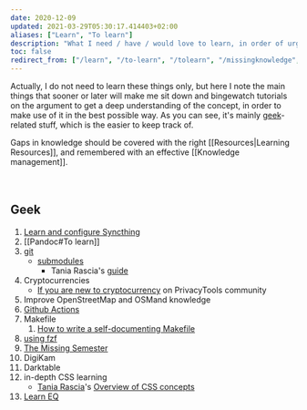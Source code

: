 ```yaml
---
date: 2020-12-09
updated: 2021-03-29T05:30:17.414403+02:00
aliases: ["Learn", "To learn"]
description: "What I need / have / would love to learn, in order of urgency"
toc: false
redirect_from: ["/learn", "/to-learn", "/tolearn", "/missingknowledge", "/learning", "/learning path"]
---
```

Actually, I do not need to learn these things only, but here I note the main things that sooner or later will make me sit down and bingewatch tutorials on the argument to get a deep understanding of the concept, in order to make use of it in the best possible way. As you can see, it's mainly [geek](/tags#geek "Geek tag page")-related stuff, which is the easier to keep track of.

<div class="blue box">
	Gaps in knowledge should be covered with the right [[Resources|Learning Resources]], and remembered with an effective [[Knowledge management]].
</div>

<br>
<br>

## Geek

1. [Learn and configure Syncthing](https://docs.syncthing.net/intro/getting-started.html "Getting Started - Syncthing")
1. [[Pandoc#To learn]]
3. [git](https://git-scm.com "git official website")
	- [submodules](https://git-scm.com/book/en/v2/Git-Tools-Submodules)
		- Tania Rascia's [guide](https://www.taniarascia.com/git-submodules-private-content/)
1. Cryptocurrencies
	- [If you are new to cryptocurrency](https://forum.privacytools.io/t/if-you-are-new-to-cryptocurrency/4571 "If you are new to cryptocurrency on PrivacyTools community") on PrivacyTools community
2. Improve OpenStreetMap and OSMand knowledge
3. [Github Actions](https://docs.github.com/en/actions/learn-github-actions "Learn GitHub Actions")
4. Makefile
	1. [How to write a self-documenting Makefile](https://victoria.dev/blog/how-to-create-a-self-documenting-makefile/ "How to write a self-documenting Makefile on victoria.dev")
5. [using fzf](https://www.youtube.com/watch?v=qgG5Jhi_Els)
6. [The Missing Semester](https://missing.csail.mit.edu/)
7. DigiKam
8. Darktable
9. in-depth CSS learning
	- [Tania Rascia](https://taniarascia.com)'s [Overview of CSS concepts](https://www.taniarascia.com/overview-of-css-concepts/)
23. [Learn EQ](https://youtu.be/e4C5DxOepsM)